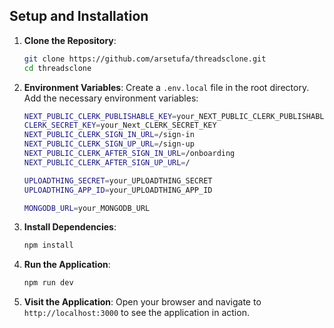 
## Setup and Installation

1. **Clone the Repository**:
   ```bash
   git clone https://github.com/arsetufa/threadsclone.git
   cd threadsclone
   ```

2. **Environment Variables**: 
   Create a `.env.local` file in the root directory. Add the necessary environment variables:
   ```bash
   NEXT_PUBLIC_CLERK_PUBLISHABLE_KEY=your_NEXT_PUBLIC_CLERK_PUBLISHABLE_KEY
   CLERK_SECRET_KEY=your_Next_CLERK_SECRET_KEY
   NEXT_PUBLIC_CLERK_SIGN_IN_URL=/sign-in
   NEXT_PUBLIC_CLERK_SIGN_UP_URL=/sign-up
   NEXT_PUBLIC_CLERK_AFTER_SIGN_IN_URL=/onboarding
   NEXT_PUBLIC_CLERK_AFTER_SIGN_UP_URL=/
   
   UPLOADTHING_SECRET=your_UPLOADTHING_SECRET
   UPLOADTHING_APP_ID=your_UPLOADTHING_APP_ID
   
   MONGODB_URL=your_MONGODB_URL

   ```

3. **Install Dependencies**:
   ```bash
   npm install
   ```

4. **Run the Application**:
   ```bash
   npm run dev
   ```

5. **Visit the Application**:
   Open your browser and navigate to `http://localhost:3000` to see the application in action.
